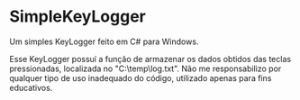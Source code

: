 # SimpleKeyLogger
Um simples KeyLogger feito em C# para Windows.

Esse KeyLogger possuí a função de armazenar os dados obtidos das teclas pressionadas, localizada no "C:\temp\log.txt". 
Não me responsabilizo por qualquer tipo de uso inadequado do código, utilizado apenas para fins educativos.

